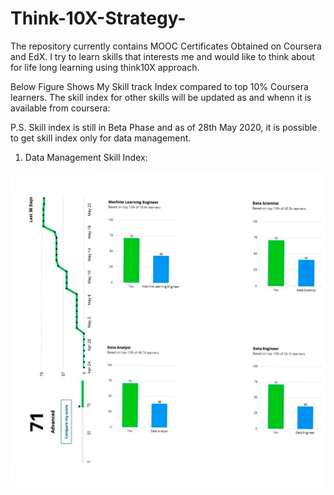 # Think-10X-Strategy-
The repository currently contains MOOC Certificates Obtained on Coursera and EdX. I try to learn skills that interests me and would like to think about for life long learning using think10X approach.

Below Figure Shows My Skill track Index compared to top 10% Coursera learners. The skill index for other skills will be updated as and whenn it is available from coursera:

P.S. Skill index is still in Beta Phase and as of 28th May 2020, it is possible to get skill index only for data management.

1) Data Management Skill Index:

<img SRC="Management/Data%20Management%20Skill%20tracking%20index.jpeg" width = "700" Hight ="700">

